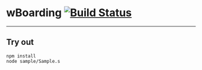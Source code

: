 
# wBoarding [![Build Status](https://travis-ci.org/Wandalen/wBoarding.svg?branch=master)](https://travis-ci.org/Wandalen/wBoarding)

___

## Try out
```
npm install
node sample/Sample.s
```

